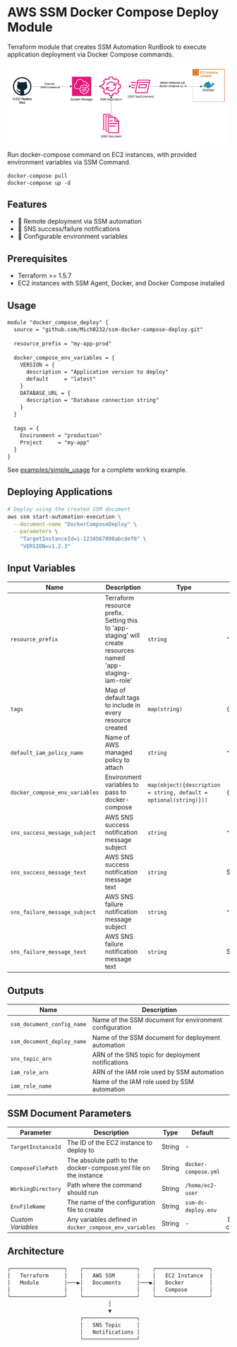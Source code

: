 # AWS SSM Docker Compose Deploy Module

Terraform module that creates SSM Automation RunBook to execute application deployment via Docker Compose commands.

![SSM Docker Compose Automation](.github/images/ssm-automation-h-d.png)

Run docker-compose command on EC2 instances, with provided environment variables via SSM Command. 
```shell
docker-compose pull
docker-compose up -d
```


## Features

- 🚀 Remote deployment via SSM automation
- 📧 SNS success/failure notifications  
- 🔧 Configurable environment variables

## Prerequisites

- Terraform >= 1.5.7
- EC2 instances with SSM Agent, Docker, and Docker Compose installed

## Usage

```hcl
module "docker_compose_deploy" {
  source = "github.com/Mich0232/ssm-docker-compose-deploy.git"

  resource_prefix = "my-app-prod"
  
  docker_compose_env_variables = {
    VERSION = {
      description = "Application version to deploy"
      default     = "latest"
    }
    DATABASE_URL = {
      description = "Database connection string"
    }
  }

  tags = {
    Environment = "production"
    Project     = "my-app"
  }
}
```

See [examples/simple_usage](./examples/simple_usage/) for a complete working example.

## Deploying Applications

```bash
# Deploy using the created SSM document
aws ssm start-automation-execution \
  --document-name "DockerComposeDeploy" \
  --parameters \
    "TargetInstanceId=i-1234567890abcdef0" \
    "VERSION=v1.2.3"
```

## Input Variables

| Name | Description | Type | Default | Required |
|------|-------------|------|---------|:--------:|
| `resource_prefix` | Terraform resource prefix. Setting this to 'app-staging' will create resources named 'app-staging-iam-role' | `string` | `""` | no |
| `tags` | Map of default tags to include in every resource created | `map(string)` | `{}` | no |
| `default_iam_policy_name` | Name of AWS managed policy to attach | `string` | `"AmazonSSMAutomationRole"` | no |
| `docker_compose_env_variables` | Environment variables to pass to docker-compose | `map(object({description = string, default = optional(string)}))` | `{}` | no |
| `sns_success_message_subject` | AWS SNS success notification message subject | `string` | `"🚀 Deployment Success"` | no |
| `sns_success_message_text` | AWS SNS success notification message text | `string` | See default message | no |
| `sns_failure_message_subject` | AWS SNS failure notification message subject | `string` | `"❌ Deployment Failure"` | no |
| `sns_failure_message_text` | AWS SNS failure notification message text | `string` | See default message | no |

## Outputs

| Name | Description |
|------|-------------|
| `ssm_document_config_name` | Name of the SSM document for environment configuration |
| `ssm_document_deploy_name` | Name of the SSM document for deployment automation |
| `sns_topic_arn` | ARN of the SNS topic for deployment notifications |
| `iam_role_arn` | ARN of the IAM role used by SSM automation |
| `iam_role_name` | Name of the IAM role used by SSM automation |

## SSM Document Parameters

| Parameter | Description | Type | Default | Required |
|-----------|-------------|------|---------|:--------:|
| `TargetInstanceId` | The ID of the EC2 instance to deploy to | String | - | Yes |
| `ComposeFilePath` | The absolute path to the docker-compose.yml file on the instance | String | `docker-compose.yml` | No |
| `WorkingDirectory` | Path where the command should run | String | `/home/ec2-user` | No |
| `EnvFileName` | The name of the configuration file to create | String | `ssm-dc-deploy.env` | No |
| *Custom Variables* | Any variables defined in `docker_compose_env_variables` | String | - | Depends on configuration |

## Architecture

```
┌─────────────────┐    ┌─────────────────┐    ┌─────────────────┐
│   Terraform     │    │   AWS SSM       │    │   EC2 Instance  │
│   Module        │───▶│   Documents     │───▶│   Docker        │
│                 │    │                 │    │   Compose       │
└─────────────────┘    └─────────────────┘    └─────────────────┘
                                │
                                ▼
                       ┌─────────────────┐
                       │   SNS Topic     │
                       │   Notifications │
                       └─────────────────┘
```
